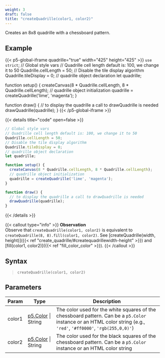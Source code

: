 ```yaml
---
weight: 3
draft: false
title: "createQuadrille(color1, color2)"
---
```


Creates an 8x8 quadrille with a chessboard pattern.

## Example

{{< p5-global-iframe quadrille="true" width="425" height="425" >}}
`use strict`;
// Global style vars
// Quadrille cell length default is: 100, we change it to 50
Quadrille.cellLength = 50;
// Disable the tile display algorithm
Quadrille.tileDisplay = 0;
// quadrille object declaration
let quadrille;

function setup() {
  createCanvas(8 * Quadrille.cellLength, 8 * Quadrille.cellLength);
  // quadrille object initialization
  quadrille = createQuadrille('lime', 'magenta');
}

function draw() {
  // to display the quadrille a call to drawQuadrille is needed
  drawQuadrille(quadrille);
}
{{< /p5-global-iframe >}}

{{< details title="code" open=false >}}
```js
// Global style vars
// Quadrille cell length default is: 100, we change it to 50
Quadrille.cellLength = 50;
// Disable the tile display algorithm
Quadrille.tileDisplay = 0;
// quadrille object declaration
let quadrille;

function setup() {
  createCanvas(8 * Quadrille.cellLength, 8 * Quadrille.cellLength);
  // quadrille object initialization
  quadrille = createQuadrille('lime', 'magenta');
}

function draw() {
  // to display the quadrille a call to drawQuadrille is needed
  drawQuadrille(quadrille);
}
```
{{< /details >}}

{{< callout type="info" >}}
**Observation**\
Observe that `createQuadrille(color1, color2)` is equivalent to `createQuadrille(8, 8).fill(color1, color2)`. See [createQuadrille(width, height)]({{< ref "create_quadrille/#createquadrillewidth-height" >}}) and [fill(color1, color2)]({{< ref "fill_color_color" >}}).
{{< /callout >}}

## Syntax

> `createQuadrille(color1, color2)`

## Parameters

| Param  | Type                             | Description                                                                                             |
|--------|----------------------------------|---------------------------------------------------------------------------------------------------------|
| color1 | [p5.Color](https://p5js.org/reference/#/p5.Color) \| String | The color used for the white squares of the chessboard pattern. Can be a `p5.Color` instance or an HTML color string (e.g., `'red'`, `'#ff0000'`, `'rgb(255,0,0)'`) |
| color2 | [p5.Color](https://p5js.org/reference/#/p5.Color) \| String | The color used for the black squares of the chessboard pattern. Can be a `p5.Color` instance or an HTML color string                                                |
